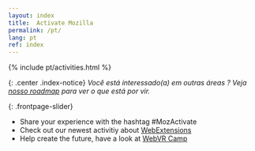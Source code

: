 ```yaml
---
layout: index
title:  Activate Mozilla
permalink: /pt/
lang: pt
ref: index
---
```


{% include pt/activities.html %}

{: .center .index-notice}
_Você está interessado(a) em outras áreas ? Veja [nosso roadmap](/pt/roadmap/) para ver o que está por vir._

{: .frontpage-slider}
* <span>Share your experience with the hashtag #MozActivate</span>
* <span>Check out our newest activitiy about <a href="/webextensions/">WebExtensions</a></span>
* <span>Help create the future, have a look at <a href="/webvr-camp/">WebVR Camp</a></span>

